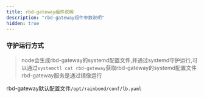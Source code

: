 ```yaml
---
title: rbd-gateway组件说明
description: "rbd-gateway组件参数说明"
hidden: true
---
```



### 守护运行方式
 
> node会生成rbd-gateway的systemd配置文件,并通过systemd守护运行,可以通过`systemctl cat rbd-gateway`获取rbd-gateway的systemd配置文件  
> rbd-gateway服务是通过镜像运行  

rbd-gateway默认配置文件`/opt/rainbond/conf/lb.yaml`

